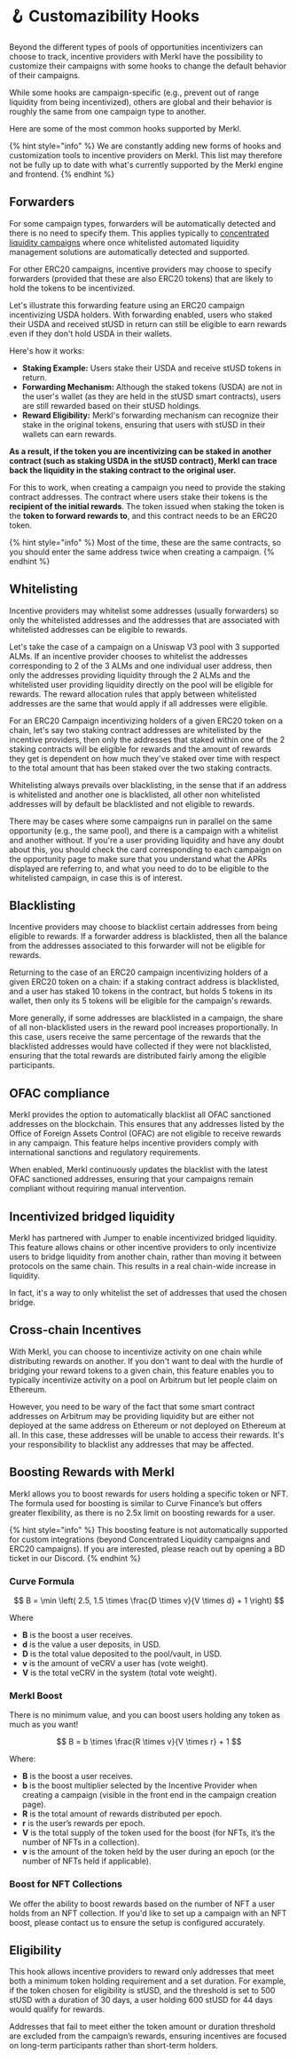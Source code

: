 # 🪝 Customazibility Hooks

Beyond the different types of pools of opportunities incentivizers can choose to track, incentive providers with Merkl have the possibility to customize their campaigns with some hooks to change the default behavior of their campaigns.

While some hooks are campaign-specific (e.g., prevent out of range liquidity from being incentivized), others are global and their behavior is roughly the same from one campaign type to another.

Here are some of the most common hooks supported by Merkl.

{% hint style="info" %}
We are constantly adding new forms of hooks and customization tools to incentive providers on Merkl. This list may therefore not be fully up to date with what's currently supported by the Merkl engine and frontend.
{% endhint %}

## Forwarders

For some campaign types, forwarders will be automatically detected and there is no need to specify them. This applies typically to [concentrated liquidity campaigns](../campaigns/concentrated-liquidity-mechanisms.md#automated-liquidity-management-solutions) where once whitelisted automated liquidity management solutions are automatically detected and supported.

For other ERC20 campaigns, incentive providers may choose to specify forwarders (provided that these are also ERC20 tokens) that are likely to hold the tokens to be incentivized.

Let's illustrate this forwarding feature using an ERC20 campaign incentivizing USDA holders. With forwarding enabled, users who staked their USDA and received stUSD in return can still be eligible to earn rewards even if they don't hold USDA in their wallets.

Here's how it works:

- **Staking Example:** Users stake their USDA and receive stUSD tokens in return.
- **Forwarding Mechanism:** Although the staked tokens (USDA) are not in the user's wallet (as they are held in the stUSD smart contracts), users are still rewarded based on their stUSD holdings.
- **Reward Eligibility:** Merkl's forwarding mechanism can recognize their stake in the original tokens, ensuring that users with stUSD in their wallets can earn rewards.

**As a result, if the token you are incentivizing can be staked in another contract (such as staking USDA in the stUSD contract), Merkl can trace back the liquidity in the staking contract to the original user.**

For this to work, when creating a campaign you need to provide the staking contract addresses. The contract where users stake their tokens is the **recipient of the initial rewards**. The token issued when staking the token is the **token to forward rewards to**, and this contract needs to be an ERC20 token.

{% hint style="info" %}
Most of the time, these are the same contracts, so you should enter the same address twice when creating a campaign.
{% endhint %}

## Whitelisting

Incentive providers may whitelist some addresses (usually forwarders) so only the whitelisted addresses and the addresses that are associated with whitelisted addresses can be eligible to rewards.

Let's take the case of a campaign on a Uniswap V3 pool with 3 supported ALMs. If an incentive provider chooses to whitelist the addresses corresponding to 2 of the 3 ALMs and one individual user address, then only the addresses providing liquidity through the 2 ALMs and the whitelisted user providing liquidity directly on the pool will be eligible for rewards.
The reward allocation rules that apply between whitelisted addresses are the same that would apply if all addresses were eligible.

For an ERC20 Campaign incentivizing holders of a given ERC20 token on a chain, let's say two staking contract addresses are whitelisted by the incentive providers, then only the addresses that staked within one of the 2 staking contracts will be eligible for rewards and the amount of rewards they get is dependent on how much they've staked over time with respect to the total amount that has been staked over the two staking contracts.

Whitelisting always prevails over blacklisting, in the sense that if an address is whitelisted and another one is blacklisted, all other non whitelisted addresses will by default be blacklisted and not eligible to rewards.

There may be cases where some campaigns run in parallel on the same opportunity (e.g., the same pool), and there is a campaign with a whitelist and another without. If you're a user providing liquidity and have any doubt  about this, you should check the card corresponding to each campaign on the opportunity page to make sure that you understand what the APRs displayed are referring to, and what you need to do to be eligible to the whitelisted campaign, in case this is of interest.

## Blacklisting

Incentive providers may choose to blacklist certain addresses from being eligible to rewards. If a forwarder address is blacklisted, then all the balance from the addresses associated to this forwarder will not be eligible for rewards.

Returning to the case of an ERC20 campaign incentivizing holders of a given ERC20 token on a chain: if a staking contract address is blacklisted, and a user has staked 10 tokens in the contract, but holds 5 tokens in its wallet, then only its 5 tokens will be eligible for the campaign's rewards.

More generally, if some addresses are blacklisted in a campaign, the share of all non-blacklisted users in the reward pool increases proportionally. In this case, users receive the same percentage of the rewards that the blacklisted addresses would have collected if they were not blacklisted, ensuring that the total rewards are distributed fairly among the eligible participants.

## OFAC compliance

Merkl provides the option to automatically blacklist all OFAC sanctioned addresses on the blockchain. This ensures that any addresses listed by the Office of Foreign Assets Control (OFAC) are not eligible to receive rewards in any campaign. This feature helps incentive providers comply with international sanctions and regulatory requirements.

When enabled, Merkl continuously updates the blacklist with the latest OFAC sanctioned addresses, ensuring that your campaigns remain compliant without requiring manual intervention.

## Incentivized bridged liquidity

Merkl has partnered with Jumper to enable incentivized bridged liquidity. This feature allows chains or other incentive providers to only incentivize users to bridge liquidity from another chain, rather than moving it between protocols on the same chain. This results in a real chain-wide increase in liquidity.

In fact, it's a way to only whitelist the set of addresses that used the chosen bridge.

## Cross-chain Incentives

With Merkl, you can choose to incentivize activity on one chain while distributing rewards on another. If you don't want to deal with the hurdle of bridging your reward tokens to a given chain, this feature enables you to typically incentivize activity on a pool on Arbitrum but let people claim on Ethereum.

However, you need to be wary of the fact that some smart contract addresses on Arbitrum may be providing liquidity but are either not deployed at the same address on Ethereum or not deployed on Ethereum at all. In this case, these addresses will be unable to access their rewards. It's your responsibility to blacklist any addresses that may be affected.

## Boosting Rewards with Merkl

Merkl allows you to boost rewards for users holding a specific token or NFT. The formula used for boosting is similar to Curve Finance’s but offers greater flexibility, as there is no 2.5x limit on boosting rewards for a user.

{% hint style="info" %}
This boosting feature is not automatically supported for custom integrations (beyond Concentrated Liquidity campaigns and ERC20 campaigns). If you are interested, please reach out by opening a BD ticket in our Discord.
{% endhint %}

### Curve Formula

$$
B = \min \left( 2.5, 1.5 \times \frac{D \times v}{V \times d} + 1 \right)
$$

Where

- **B** is the boost a user receives.
- **d** is the value a user deposits, in USD.
- **D** is the total value deposited to the pool/vault, in USD.
- **v** is the amount of veCRV a user has (vote weight).
- **V** is the total veCRV in the system (total vote weight).

### Merkl Boost

There is no minimum value, and you can boost users holding any token as much as you want!

$$
B = b \times \frac{R \times v}{V \times r} + 1
$$

Where:

- **B** is the boost a user receives.
- **b** is the boost multiplier selected by the Incentive Provider when creating a campaign (visible in the front end in the campaign creation page).
- **R** is the total amount of rewards distributed per epoch.
- **r** is the user’s rewards per epoch.
- **V** is the total supply of the token used for the boost (for NFTs, it’s the number of NFTs in a collection).
- **v** is the amount of the token held by the user during an epoch (or the number of NFTs held if applicable).

### Boost for NFT Collections

We offer the ability to boost rewards based on the number of NFT a user holds from an NFT collection. If you'd like to set up a campaign with an NFT boost, please contact us to ensure the setup is configured accurately.

## Eligibility
This hook allows incentive providers to reward only addresses that meet both a minimum token holding requirement and a set duration. For example, if the token chosen for eligibility is stUSD, and the threshold is set to 500 stUSD with a duration of 30 days, a user holding 600 stUSD for 44 days would qualify for rewards.

Addresses that fail to meet either the token amount or duration threshold are excluded from the campaign’s rewards, ensuring incentives are focused on long-term participants rather than short-term holders.